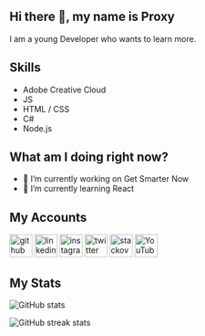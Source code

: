## Hi there 👋, my name is Proxy
I am a young Developer who wants to learn more. 

## Skills
- Adobe Creative Cloud
- JS 
- HTML / CSS 
- C# 
- Node.js  

## What am I doing right now?
- 🔭 I’m currently working on Get Smarter Now  
- 🌱 I’m currently learning React 

## My Accounts  
[<img src='https://cdn.jsdelivr.net/npm/simple-icons@3.0.1/icons/github.svg' alt='github' height='40'>](https://github.com/Proxy004)  [<img src='https://cdn.jsdelivr.net/npm/simple-icons@3.0.1/icons/linkedin.svg' alt='linkedin' height='40'>](https://www.linkedin.com/in/paul-prenn-295b061a2/) [<img src='https://cdn.jsdelivr.net/npm/simple-icons@3.0.1/icons/instagram.svg' alt='instagram' height='40'>](https://www.instagram.com/paul_prenn/)  [<img src='https://cdn.jsdelivr.net/npm/simple-icons@3.0.1/icons/twitter.svg' alt='twitter' height='40'>](https://twitter.com/thaaproxy)  [<img src='https://cdn.jsdelivr.net/npm/simple-icons@3.0.1/icons/stackoverflow.svg' alt='stackoverflow' height='40'>](https://stackoverflow.com/users/14100464)  [<img src='https://cdn.jsdelivr.net/npm/simple-icons@3.0.1/icons/youtube.svg' alt='YouTube' height='40'>](https://www.youtube.com/channel/UCOl2bBMpezrB3tYJnBidfww?view_as=subscriber) 

## My Stats  
![GitHub stats](https://github-readme-stats.vercel.app/api?username=Proxy004&show_icons=true)  

![GitHub streak stats](https://github-readme-streak-stats.herokuapp.com/?user=Proxy004)  

